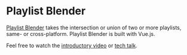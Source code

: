 # Playlist Blender

[Playlist Blender](https://playlistblender.com) takes the intersection or union of two or more playlists, same- or cross-platform. Playlist Blender is built with Vue.js.

Feel free to watch the [introductory video](https://www.youtube.com/watch?v=K7OPAnINWpo&t=126s) or [tech talk](https://www.youtube.com/watch?v=hqWAYC8PWxg&t=3s).
